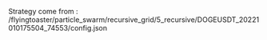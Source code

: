 Strategy come from : /flyingtoaster/particle_swarm/recursive_grid/5_recursive/DOGEUSDT_20221010175504_74553/config.json